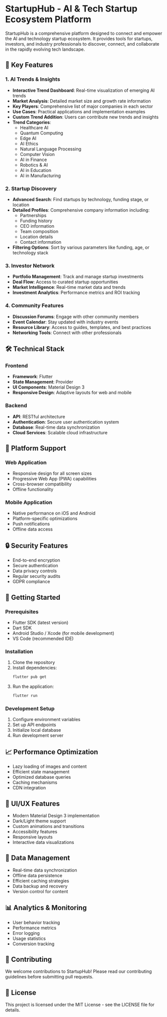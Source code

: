 # StartupHub - AI & Tech Startup Ecosystem Platform

StartupHub is a comprehensive platform designed to connect and empower the AI and technology startup ecosystem. It provides tools for startups, investors, and industry professionals to discover, connect, and collaborate in the rapidly evolving tech landscape.

## 🌟 Key Features

### 1. AI Trends & Insights
- **Interactive Trend Dashboard**: Real-time visualization of emerging AI trends
- **Market Analysis**: Detailed market size and growth rate information
- **Key Players**: Comprehensive list of major companies in each sector
- **Use Cases**: Practical applications and implementation examples
- **Custom Trend Addition**: Users can contribute new trends and insights
- **Trend Categories**:
  - Healthcare AI
  - Quantum Computing
  - Edge AI
  - AI Ethics
  - Natural Language Processing
  - Computer Vision
  - AI in Finance
  - Robotics & AI
  - AI in Education
  - AI in Manufacturing

### 2. Startup Discovery
- **Advanced Search**: Find startups by technology, funding stage, or location
- **Detailed Profiles**: Comprehensive company information including:
  - Partnerships
  - Funding history
  - CEO information
  - Team composition
  - Location details
  - Contact information
- **Filtering Options**: Sort by various parameters like funding, age, or technology stack

### 3. Investor Network
- **Portfolio Management**: Track and manage startup investments
- **Deal Flow**: Access to curated startup opportunities
- **Market Intelligence**: Real-time market data and trends
- **Investment Analytics**: Performance metrics and ROI tracking

### 4. Community Features
- **Discussion Forums**: Engage with other community members
- **Event Calendar**: Stay updated with industry events
- **Resource Library**: Access to guides, templates, and best practices
- **Networking Tools**: Connect with other professionals

## 🛠 Technical Stack

### Frontend
- **Framework**: Flutter
- **State Management**: Provider
- **UI Components**: Material Design 3
- **Responsive Design**: Adaptive layouts for web and mobile

### Backend
- **API**: RESTful architecture
- **Authentication**: Secure user authentication system
- **Database**: Real-time data synchronization
- **Cloud Services**: Scalable cloud infrastructure

## 📱 Platform Support

### Web Application
- Responsive design for all screen sizes
- Progressive Web App (PWA) capabilities
- Cross-browser compatibility
- Offline functionality

### Mobile Application
- Native performance on iOS and Android
- Platform-specific optimizations
- Push notifications
- Offline data access

## 🔒 Security Features

- End-to-end encryption
- Secure authentication
- Data privacy controls
- Regular security audits
- GDPR compliance

## 🚀 Getting Started

### Prerequisites
- Flutter SDK (latest version)
- Dart SDK
- Android Studio / Xcode (for mobile development)
- VS Code (recommended IDE)

### Installation
1. Clone the repository
2. Install dependencies:
   ```bash
   flutter pub get
   ```
3. Run the application:
   ```bash
   flutter run
   ```

### Development Setup
1. Configure environment variables
2. Set up API endpoints
3. Initialize local database
4. Run development server

## 📈 Performance Optimization

- Lazy loading of images and content
- Efficient state management
- Optimized database queries
- Caching mechanisms
- CDN integration

## 🎨 UI/UX Features

- Modern Material Design 3 implementation
- Dark/Light theme support
- Custom animations and transitions
- Accessibility features
- Responsive layouts
- Interactive data visualizations

## 🔄 Data Management

- Real-time data synchronization
- Offline data persistence
- Efficient caching strategies
- Data backup and recovery
- Version control for content

## 📊 Analytics & Monitoring

- User behavior tracking
- Performance metrics
- Error logging
- Usage statistics
- Conversion tracking

## 🤝 Contributing

We welcome contributions to StartupHub! Please read our contributing guidelines before submitting pull requests.

## 📄 License

This project is licensed under the MIT License - see the LICENSE file for details.


